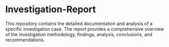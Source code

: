 # Investigation-Report
This repository contains the detailed documentation and analysis of a specific investigation case. The report provides a comprehensive overview of the investigation methodology, findings, analysis, conclusions, and recommendations.
